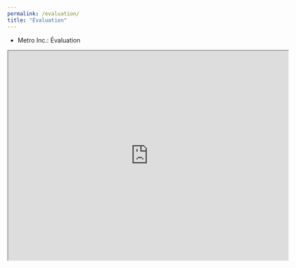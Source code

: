 ```yaml
---
permalink: /evaluation/
title: "Évaluation"
---
```

- Metro Inc.: Évaluation

<iframe src="https://drive.google.com/file/d/1RI0iB8ChuWKpgiWiU9O5q8M3QLqW95rj/preview" width="640" height="480" allow="autoplay"></iframe>
